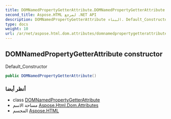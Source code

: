```yaml
---
title: DOMNamedPropertyGetterAttribute.DOMNamedPropertyGetterAttribute
second_title: Aspose.HTML لمرجع .NET API
description: DOMNamedPropertyGetterAttribute البناء. Default_Constructor
type: docs
weight: 10
url: /ar/net/aspose.html.dom.attributes/domnamedpropertygetterattribute/domnamedpropertygetterattribute/
---
```

## DOMNamedPropertyGetterAttribute constructor

Default_Constructor

```csharp
public DOMNamedPropertyGetterAttribute()
```

### أنظر أيضا

* class [DOMNamedPropertyGetterAttribute](../)
* مساحة الاسم [Aspose.Html.Dom.Attributes](../../domnamedpropertygetterattribute/)
* المجسم [Aspose.HTML](../../../)


